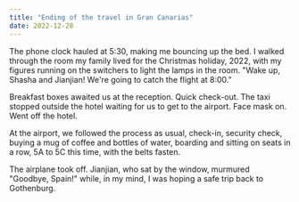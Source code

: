 ```yaml
---
title: "Ending of the travel in Gran Canarias"
date: 2022-12-28
---
```

The phone clock hauled at 5:30, making me bouncing up the bed. I walked through the room my family lived for the Christmas holiday, 2022, with my figures running on the switchers to light the lamps in the room. "Wake up, Shasha and Jianjian! We're going to catch the flight at 8:00."

Breakfast boxes awaited us at the reception. Quick check-out. The taxi stopped outside the hotel waiting for us to get to the airport. Face mask on. Went off the hotel.

At the airport, we followed the process as usual, check-in, security check, buying a mug of coffee and bottles of water, boarding and sitting on seats in a row, 5A to 5C this time, with the belts fasten.

The airplane took off. Jianjian, who sat by the window, murmured "Goodbye, Spain!" while, in my mind, I was hoping a safe trip back to Gothenburg.
